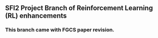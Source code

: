 ## SFI2 Project Branch of Reinforcement Learning (RL) enhancements 

### This branch came with FGCS paper revision.